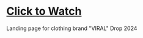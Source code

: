 # <a href="https://afoninis.github.io/birthdays-web/">Click to Watch</a><br />

Landing page for clothing brand "VIRAL"
Drop 2024
